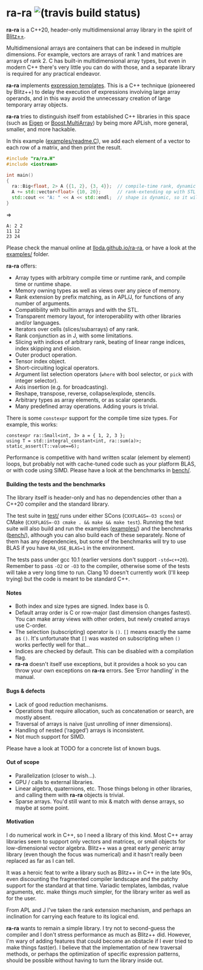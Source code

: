 
# ra-ra ![(travis build status)](https://travis-ci.org/lloda/ra-ra.svg?branch=master) #

**ra-ra** is a C++20, header-only multidimensional array library in the spirit of [Blitz++](http://blitz.sourceforge.net).

Multidimensional arrays are containers that can be indexed in multiple dimensions. For example, vectors are arrays of rank 1 and matrices are arrays of rank 2. C has built-in multidimensional array types, but even in modern C++ there's very little you can do with those, and a separate library is required for any practical endeavor.

**ra-ra** implements [expression templates](https://en.wikipedia.org/wiki/Expression_templates). This is a C++ technique (pioneered by Blitz++) to delay the execution of expressions involving large array operands, and in this way avoid the unnecessary creation of large temporary array objects.

**ra-ra** tries to distinguish itself from established C++ libraries in this space (such as [Eigen](https://eigen.tuxfamily.org) or [Boost.MultiArray](www.boost.org/doc/libs/master/libs/multi_array/doc/user.html)) by being more APLish, more general, smaller, and more hackable.

In this example ([examples/readme.C](examples/readme.C)), we add each element of a vector to each row of a matrix, and then print the result.

```c++
#include "ra/ra.H"
#include <iostream>

int main()
{
  ra::Big<float, 2> A {{1, 2}, {3, 4}};  // compile-time rank, dynamic shape
  A += std::vector<float> {10, 20};      // rank-extending op with STL object
  std::cout << "A: " << A << std::endl;  // shape is dynamic, so it will be printed
}
```
⇒
```
A: 2 2
11 12
23 24
```

Please check the manual online at [lloda.github.io/ra-ra](https://lloda.github.io/ra-ra), or have a look at the [examples/](examples/) folder.

**ra-ra** offers:

* Array types with arbitrary compile time or runtime rank, and compile time or runtime shape.
* Memory owning types as well as views over any piece of memory.
* Rank extension by prefix matching, as in APL/J, for functions of any number of arguments.
* Compatibility with builtin arrays and with the STL.
* Transparent memory layout, for interoperability with other libraries and/or languages.
* Iterators over cells (slices/subarrays) of any rank.
* Rank conjunction as in J, with some limitations.
* Slicing with indices of arbitrary rank, beating of linear range indices, index skipping and elision.
* Outer product operation.
* Tensor index object.
* Short-circuiting logical operators.
* Argument list selection operators (`where` with bool selector, or `pick` with integer selector).
* Axis insertion (e.g. for broadcasting).
* Reshape, transpose, reverse, collapse/explode, stencils.
* Arbitrary types as array elements, or as scalar operands.
* Many predefined array operations. Adding yours is trivial.

There is some `constexpr` support for the compile time size types. For example, this works:

```
constexpr ra::Small<int, 3> a = { 1, 2, 3 };
using T = std::integral_constant<int, ra::sum(a)>;
static_assert(T::value==6);
```

Performance is competitive with hand written scalar (element by element) loops, but probably not with cache-tuned code such as your platform BLAS, or with code using SIMD. Please have a look at the benchmarks in [bench/](bench/).

#### Building the tests and the benchmarks

The library itself is header-only and has no dependencies other than a C++20 compiler and the standard library.

The test suite in [test/](test/) runs under either SCons (`CXXFLAGS=-O3 scons`) or CMake (`CXXFLAGS=-O3 cmake . && make && make test`). Running the test suite will also build and run the examples ([examples/](examples/)) and the benchmarks ([bench/](bench/)), although you can also build each of these separately. None of them has any dependencies, but some of the benchmarks will try to use BLAS if you have `RA_USE_BLAS=1` in the environment.

The tests pass under gcc 10.1 (earlier versions don't support `-std=c++20`). Remember to pass `-O2` or `-O3` to the compiler, otherwise some of the tests will take a very long time to run. Clang 10 doesn't currently work (I'll keep trying) but the code is meant to be standard C++.

<!-- All the tests pass under clang++-7.0 [trunk 322817, tested on Linux] except for: -->

<!-- * [bench/bench-pack.C](bench/bench-pack.C), crashes clang. -->
<!-- * [test/iterator-small.C](test/iterator-small.C), crashes clang. -->
<!-- * [test/optimize.C](test/optimize.C), gives compilation errors. -->

<!-- For clang on OS X you have to remove the `-Wa,-q` option in SConstruct which is meant for gcc by setting CCFLAGS to something else, say: -->

<!--   ``` -->
<!--   CCFLAGS="-march=native" CXXFLAGS=-O3 CXX=clang++ scons -j4 -->
<!--   ``` -->

<!-- I haven't tested on Windows. If you can do that, I'd appreciate a report! -->

#### Notes

* Both index and size types are signed. Index base is 0.
* Default array order is C or row-major (last dimension changes fastest). You can make array views with other orders, but newly created arrays use C-order.
* The selection (subscripting) operator is `()`. `[]` means exactly the same as `()`. It's unfortunate that `[]` was wasted on subscripting when `()` works perfectly well for that...
* Indices are checked by default. This can be disabled with a compilation flag.
* **ra-ra** doesn't itself use exceptions, but it provides a hook so you can throw your own exceptions on **ra-ra** errors. See ‘Error handling’ in the manual.

#### Bugs & defects

* Lack of good reduction mechanisms.
* Operations that require allocation, such as concatenation or search, are mostly absent.
* Traversal of arrays is naive (just unrolling of inner dimensions).
* Handling of nested (‘ragged’) arrays is inconsistent.
* Not much support for SIMD.

Please have a look at TODO for a concrete list of known bugs.

#### Out of scope

* Parallelization (closer to wish...).
* GPU / calls to external libraries.
* Linear algebra, quaternions, etc. Those things belong in other libraries, and calling them with **ra-ra** objects is trivial.
* Sparse arrays. You'd still want to mix & match with dense arrays, so maybe at some point.

#### Motivation

I do numerical work in C++, so I need a library of this kind. Most C++ array libraries seem to support only vectors and matrices, or small objects for low-dimensional vector algebra. Blitz++ was a great early *generic* array library (even though the focus was numerical) and it hasn't really been replaced as far as I can tell.

It was a heroic feat to write a library such as Blitz++ in C++ in the late 90s, even discounting the fragmented compiler landscape and the patchy support for the standard at that time. Variadic templates, lambdas, rvalue arguments, etc. make things *much* simpler, for the library writer as well as for the user.

From APL and J I've taken the rank extension mechanism, and perhaps an inclination for carrying each feature to its logical end.

**ra-ra** wants to remain a simple library. I try not to second-guess the compiler and I don't stress performance as much as Blitz++ did. However, I'm wary of adding features that could become an obstacle if I ever tried to make things fast(er). I believe that the implementation of new traversal methods, or perhaps the optimization of specific expression patterns, should be possible without having to turn the library inside out.
